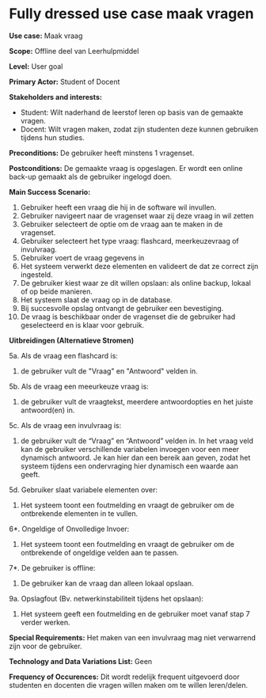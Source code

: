 # Fully dressed use case maak vragen
**Use case:** Maak vraag

**Scope:** Offline deel van Leerhulpmiddel

**Level:** User goal

**Primary Actor:** Student of Docent

**Stakeholders and interests:**
* Student: Wilt naderhand de leerstof leren op basis van de gemaakte vragen.
* Docent: Wilt vragen maken, zodat zijn studenten deze kunnen gebruiken tijdens hun studies.

**Preconditions:** De gebruiker heeft minstens 1 vragenset.

**Postconditions:** De gemaakte vraag is opgeslagen. Er wordt een online back-up gemaakt als de gebruiker ingelogd doen.

**Main Success Scenario:**

1. Gebruiker heeft een vraag die hij in de software wil invullen.
2. Gebruiker navigeert naar de vragenset waar zij deze vraag in wil zetten
3. Gebruiker selecteert de optie om de vraag aan te maken in de vragenset.
4. Gebruiker selecteert het type vraag: flashcard, meerkeuzevraag of invulvraag.
5. Gebruiker voert de vraag gegevens in
6. Het systeem verwerkt deze elementen en valideert de dat ze correct zijn ingesteld.
7. De gebruiker kiest waar ze dit willen opslaan: als online backup, lokaal of op beide manieren.
8. Het systeem slaat de vraag op in de database.
9. Bij succesvolle opslag ontvangt de gebruiker een bevestiging.
10. De vraag is beschikbaar onder de vragenset die de gebruiker had geselecteerd en is klaar voor gebruik.

**Uitbreidingen (Alternatieve Stromen)**

5a. Als de vraag een flashcard is: 
1. de gebruiker vult de "Vraag" en "Antwoord" velden in.

5b. Als de vraag een meeurkeuze vraag is: 
1. de gebruiker vult de vraagtekst, meerdere antwoordopties en het juiste antwoord(en) in.

5c. Als de vraag een invulvraag is: 
1. de gebruiker vult de “Vraag” en “Antwoord” velden in. In het vraag veld kan de gebruiker verschillende variabelen invoegen voor een meer dynamisch antwoord. Je kan hier dan een bereik aan geven, zodat het systeem tijdens een ondervraging hier dynamisch een waarde aan geeft.

5d. Gebruiker slaat variabele elementen over:
1. Het systeem toont een foutmelding en vraagt de gebruiker om de ontbrekende elementen in te vullen.

6*. Ongeldige of Onvolledige Invoer:
1. Het systeem toont een foutmelding en vraagt de gebruiker om de ontbrekende of ongeldige velden aan te passen.

7*. De gebruiker is offline:
1. De gebruiker kan de vraag dan alleen lokaal opslaan.

9a. Opslagfout (Bv. netwerkinstabiliteit tijdens het opslaan):
1. Het systeem geeft een foutmelding en de gebruiker moet vanaf stap 7 verder werken.

**Special Requirements:** Het maken van een invulvraag mag niet verwarrend zijn voor de gebruiker.

**Technology and Data Variations List:** Geen

**Frequency of Occurences:** Dit wordt redelijk frequent uitgevoerd door studenten en docenten die vragen willen maken om te willen leren/delen.

